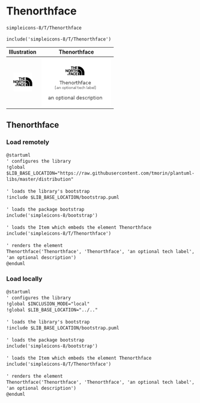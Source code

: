 # Thenorthface


```text
simpleicons-8/T/Thenorthface
```

```text
include('simpleicons-8/T/Thenorthface')
```



| Illustration | Thenorthface |
| :---: | :---: |
| ![illustration for Illustration](../../simpleicons-8/T/Thenorthface.png) | ![illustration for Thenorthface](../../simpleicons-8/T/Thenorthface.Local.png) |




## Thenorthface

### Load remotely
```plantuml
@startuml
' configures the library
!global $LIB_BASE_LOCATION="https://raw.githubusercontent.com/tmorin/plantuml-libs/master/distribution"

' loads the library's bootstrap
!include $LIB_BASE_LOCATION/bootstrap.puml

' loads the package bootstrap
include('simpleicons-8/bootstrap')

' loads the Item which embeds the element Thenorthface
include('simpleicons-8/T/Thenorthface')

' renders the element
Thenorthface('Thenorthface', 'Thenorthface', 'an optional tech label', 'an optional description')
@enduml
```

### Load locally
```plantuml
@startuml
' configures the library
!global $INCLUSION_MODE="local"
!global $LIB_BASE_LOCATION="../.."

' loads the library's bootstrap
!include $LIB_BASE_LOCATION/bootstrap.puml

' loads the package bootstrap
include('simpleicons-8/bootstrap')

' loads the Item which embeds the element Thenorthface
include('simpleicons-8/T/Thenorthface')

' renders the element
Thenorthface('Thenorthface', 'Thenorthface', 'an optional tech label', 'an optional description')
@enduml
```

